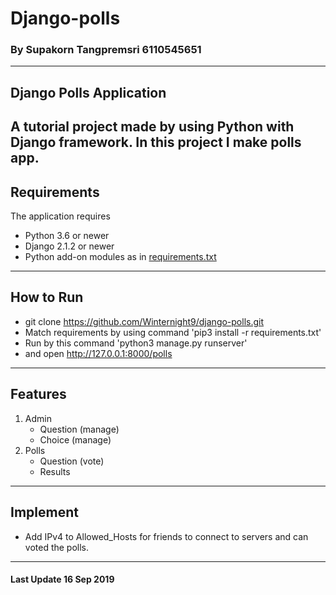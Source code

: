 # Django-polls
### By Supakorn Tangpremsri 6110545651
---
## Django Polls Application
A tutorial project made by using Python with Django framework. In this project I make polls app.
--- 
## Requirements
 The application requires
 * Python 3.6 or newer
 * Django 2.1.2 or newer
 * Python add-on modules as in [requirements.txt](requirements.txt)   
---
## How to Run
* git clone https://github.com/Winternight9/django-polls.git
* Match requirements by using command 'pip3 install -r requirements.txt'
* Run by this command 'python3 manage.py runserver'
* and open http://127.0.0.1:8000/polls
---
## Features
1. Admin
    * Question (manage)
    * Choice (manage)
2. Polls
    * Question (vote)
    * Results 
---
## Implement
* Add IPv4 to Allowed_Hosts for friends to connect to servers and can voted the polls.  
---
#### Last Update 16 Sep 2019

